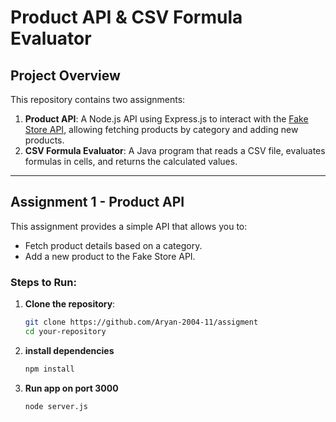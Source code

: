 # Product API & CSV Formula Evaluator

## Project Overview

This repository contains two assignments:

1. **Product API**: A Node.js API using Express.js to interact with the [Fake Store API](https://fakestoreapi.com), allowing fetching products by category and adding new products.
2. **CSV Formula Evaluator**: A Java program that reads a CSV file, evaluates formulas in cells, and returns the calculated values.

---

## Assignment 1 - Product API

This assignment provides a simple API that allows you to:
- Fetch product details based on a category.
- Add a new product to the Fake Store API.

### Steps to Run:

1. **Clone the repository**:
   ```bash
   git clone https://github.com/Aryan-2004-11/assigment
   cd your-repository
2. **install dependencies**
   ```bash
   npm install
3. **Run app on  port 3000**
   ```bash
   node server.js
